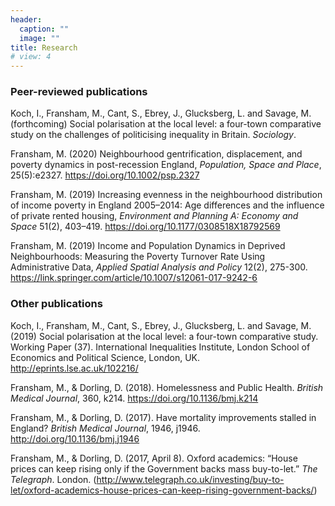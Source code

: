 ```yaml
---
header:
  caption: ""
  image: ""
title: Research
# view: 4
---
```



### Peer-reviewed publications

Koch, I., Fransham, M., Cant, S., Ebrey, J., Glucksberg, L. and Savage, M. (forthcoming) Social polarisation at the local level: a four-town comparative study on the challenges of politicising inequality in Britain. *Sociology*.

Fransham, M. (2020) Neighbourhood gentrification, displacement, and poverty dynamics in post-recession England, *Population, Space and Place*, 25(5):e2327.  https://doi.org/10.1002/psp.2327 

Fransham, M. (2019) Increasing evenness in the neighbourhood distribution of income poverty in England 2005–2014: Age differences and the influence of private rented housing, *Environment and Planning A: Economy and Space* 51(2), 403–419. https://doi.org/10.1177/0308518X18792569 

Fransham, M. (2019) Income and Population Dynamics in Deprived Neighbourhoods: Measuring the Poverty Turnover Rate Using Administrative Data, *Applied Spatial Analysis and Policy* 12(2), 275-300.   https://link.springer.com/article/10.1007/s12061-017-9242-6 


### Other publications

Koch, I., Fransham, M., Cant, S., Ebrey, J., Glucksberg, L. and Savage, M. (2019) Social polarisation at the local level: a four-town comparative study. Working Paper (37). International Inequalities Institute, London School of Economics and Political Science, London, UK. http://eprints.lse.ac.uk/102216/

Fransham, M., & Dorling, D. (2018). Homelessness and Public Health. *British Medical Journal*, 360, k214. https://doi.org/10.1136/bmj.k214 

Fransham, M., & Dorling, D. (2017). Have mortality improvements stalled in England? *British Medical Journal*, 1946, j1946. http://doi.org/10.1136/bmj.j1946

Fransham, M., & Dorling, D. (2017, April 8). Oxford academics: “House prices can keep rising only if the Government backs mass buy-to-let.” *The Telegraph*. London. (http://www.telegraph.co.uk/investing/buy-to-let/oxford-academics-house-prices-can-keep-rising-government-backs/)
